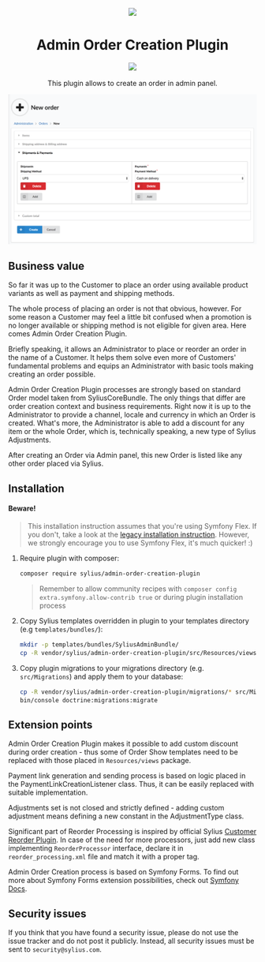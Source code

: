 <p align="center">
    <a href="https://sylius.com" target="_blank">
        <img src="https://demo.sylius.com/assets/shop/img/logo.png" />
    </a>
</p>

<h1 align="center">Admin Order Creation Plugin</h1>

<p align="center"><a href="https://sylius.com/plugins/" target="_blank"><img src="https://sylius.com/assets/badge-official-sylius-plugin.png" width="200"></a></p>

<p align="center">This plugin allows to create an order in admin panel.</p>

![Screenshot showing the order creation page, Shipments&Payments section](docs/screenshot.png)

## Business value

So far it was up to the Customer to place an order using available product variants as well as payment and shipping
methods.

The whole process of placing an order is not that obvious, however. For some reason a Customer may feel a little bit
confused when a promotion is no longer available or shipping method is not eligible for given area. Here comes
Admin Order Creation Plugin.

Briefly speaking, it allows an Administrator to place or reorder an order in the name of a Customer. It helps them solve
even more of Customers' fundamental problems and equips an Administrator with basic tools making creating an 
order possible.

Admin Order Creation Plugin processes are strongly based on standard Order model taken from SyliusCoreBundle.
The only things that differ are order creation context and business requirements. Right now it is up to the Administrator
to provide a channel, locale and currency in which an Order is created. What's more, the Administrator is able to add
a discount for any item or the whole Order, which is, technically speaking, a new type of Sylius Adjustments.

After creating an Order via Admin panel, this new Order is listed like any other order placed via Sylius.

## Installation

#### Beware!

> This installation instruction assumes that you're using Symfony Flex. If you don't, take a look at the
[legacy installation instruction](docs/legacy_installation.md). However, we strongly encourage you to use
Symfony Flex, it's much quicker! :)

1. Require plugin with composer:

    ```bash
    composer require sylius/admin-order-creation-plugin
    ```
    
    > Remember to allow community recipes with `composer config extra.symfony.allow-contrib true` or during plugin installation process

2. Copy Sylius templates overridden in plugin to your templates directory (e.g `templates/bundles/`):

    ```bash
    mkdir -p templates/bundles/SyliusAdminBundle/
    cp -R vendor/sylius/admin-order-creation-plugin/src/Resources/views/SyliusAdminBundle/* templates/bundles/SyliusAdminBundle/
    ```

3. Copy plugin migrations to your migrations directory (e.g. `src/Migrations`) and apply them to your database:

    ```bash
    cp -R vendor/sylius/admin-order-creation-plugin/migrations/* src/Migrations
    bin/console doctrine:migrations:migrate
    ```

## Extension points

Admin Order Creation Plugin makes it possible to add custom discount during order creation - thus some of Order
Show templates need to be replaced with those placed in `Resources/views` package.

Payment link generation and sending process is based on logic placed in the PaymentLinkCreationListener class. Thus, it can
be easily replaced with suitable implementation.

Adjustments set is not closed and strictly defined - adding custom adjustment means defining a new constant in the
AdjustmentType class.

Significant part of Reorder Processing is inspired by official Sylius 
[Customer Reorder Plugin](https://github.com/Sylius/CustomerReorderPlugin/). In case of the need for more processors,
just add new class implementing `ReorderProcessor` interface, declare it in `reorder_processing.xml` file and match
it with a proper tag.

Admin Order Creation process is based on Symfony Forms. To find out more about Symfony Forms extension possibilities, check out
[Symfony Docs](https://symfony.com/doc/current/form/create_form_type_extension.html).   

## Security issues

If you think that you have found a security issue, please do not use the issue tracker and do not post it publicly. 
Instead, all security issues must be sent to `security@sylius.com`.
